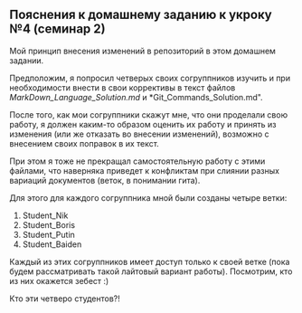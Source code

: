 ## Пояснения к домашнему заданию к укроку №4 (семинар 2)

Мой принцип внесения изменений в репозиторий в этом домашнем задании.

Предположим, я попросил четверых своих согруппников изучить и при необходимости внести в свои коррективы в текст файлов *MarkDown_Language_Solution.md* и *Git_Commands_Solution.md".

После того, как мои согруппники скажут мне, что они проделали свою работу, я должен каким-то образом оценить их работу и принять из изменения (или же отказать во внесении изменений), возможно с внесением своих поправок в их текст.

При этом я тоже не прекращал самостоятельную работу с этими файлами, что наверняка приведет к конфликтам при слиянии разных вариаций документов (веток, в понимании гита).

Для этого для каждого согруппника мной были созданы четыре ветки:
1. Student_Nik
2. Student_Boris
3. Student_Putin
4. Student_Baiden

Каждый из этих согруппников имеет доступ только к своей ветке (пока будем рассматривать такой лайтовый вариант работы). Посмотрим, кто из них окажется зебест :)

Кто эти четверо студентов?!